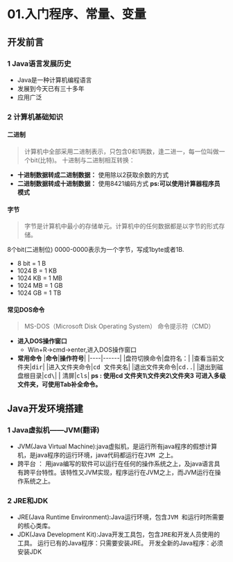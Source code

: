 # 01.入门程序、常量、变量
## 开发前言
### 1 Java语言发展历史
* Java是一种计算机编程语言
* 发展到今天已有三十多年
* 应用广泛
### 2 计算机基础知识
#### 二进制
>计算机中全部采用二进制表示，只包含0和1两数，逢二进一，每一位叫做一个bit(比特)。
十进制与二进制相互转换：
* **十进制数据转成二进制数据：**
使用除以2获取余数的方式
* **二进制数据转成十进制数据：**
使用8421编码方式
**ps:可以使用计算器程序员模式**
#### 字节
>字节是计算机中最小的存储单元。计算机中的任何数据都是以字节的形式存储。
   
8个bit(二进制位) 0000-0000表示为一个字节，写成1byte或者1B.
* 8 bit = 1 B 
* 1024 B = 1 KB 
* 1024 KB = 1 MB 
* 1024 MB = 1 GB
* 1024 GB = 1 TB
#### 常见DOS命令
>MS-DOS（Microsoft Disk Operating System）
>命令提示符（CMD）
* **进入DOS操作窗口**
  * Win+R->cmd->enter,进入DOS操作窗口
* **常用命令**
  |**命令**|**操作符号**|
|----|------|
|盘符切换命令|<kbd>盘符名：</kbd>|
|查看当前文件夹|<kbd>dir</kbd>|
|进入文件夹命令|<kbd>cd 文件夹名</kbd>|
|退出文件夹命令|<kbd>cd..</kbd>|
|退出到磁盘根目录|<kbd>cd\\</kbd>|
| 清屏|<kbd>cls</kbd>|
  **ps : 使用cd 文件夹1\\文件夹2\\文件夹3 可进入多级文件夹，可使用Tab补全命令。**

## Java开发环境搭建
### 1 Java虚拟机——JVM(翻译)
* JVM(Java Virtual Machine):java虚拟机，是运行所有java程序的假想计算机，是java程序的运行环境，java代码都运行在<kbd>JVM </kbd>之上。
* 跨平台 ： 用java编写的软件可以运行在任何的操作系统之上，及java语言具有跨平台特性。该特性又JVM实现，程序运行在JVM之上，而JVM运行在操作系统之上。
### 2 JRE和JDK
* JRE(Java Runtime Environment):Java运行环境，包含<kbd>JVM </kbd>和运行时所需要的<kbd>核心类库</kbd>。
* JDK(Java Development Kit):Java开发工具包，包含<kbd>JRE</kbd>和开发人员使用的工具。
运行已有的Java程序：只需要安装JRE。
开发全新的Java程序：必须安装JDK